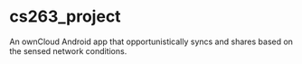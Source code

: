 cs263_project
=============

An ownCloud Android app that opportunistically syncs and shares based on the sensed network conditions.
